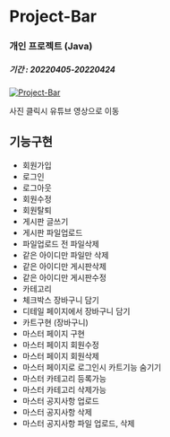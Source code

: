 # Project-Bar

### 개인 프로젝트 (Java)
##### 기간 : 20220405-20220424 

[![Project-Bar](https://img.youtube.com/vi/DfwxCq3dEwM/0.jpg)](https://youtu.be/DfwxCq3dEwM)

사진 클릭시 유튜브 영상으로 이동

## 기능구현

 - 회원가입
 - 로그인
 - 로그아웃
 - 회원수정
 - 회원탈퇴
 - 게시판 글쓰기
 - 게시판 파일업로드
 - 파일업로드 전 파일삭제
 - 같은 아이디만 파일만 삭제
 - 같은 아이디만 게시판삭제
 - 같은 아이디만 게시판수정
 - 카테고리
 - 체크박스 장바구니 담기
 - 디테일 페이지에서 장바구니 담기
 - 카트구현 (장바구니)
 - 마스터 페이지 구현
 - 마스터 페이지 회원수정
 - 마스터 페이지 회원삭제
 - 마스터 페이지로 로그인시 카트기능 숨기기
 - 마스터 카테고리 등록가능
 - 마스터 카테고리 삭제가능
 - 마스터 공지사항 업로드
 - 마스터 공지사항 삭제
 - 마스터 공지사항 파일 업로드, 삭제
